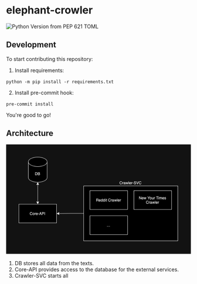 # elephant-crowler
![Python Version from PEP 621 TOML](https://img.shields.io/python/required-version-toml?tomlFilePath=https%3A%2F%2Fraw.githubusercontent.com%2Fstupidcucumber%2Felephant-crowler%2Frefs%2Fheads%2Fmain%2Fpyproject.toml)


## Development
To start contributing this repository:

1. Install requirements:
```
python -m pip install -r requirements.txt
```

2. Install pre-commit hook:
```
pre-commit install
```

You're good to go!

## Architecture
![Architecture](./assets/architecture.png)

1. DB stores all data from the texts.
2. Core-API provides access to the database for the external services.
3. Crawler-SVC starts all
